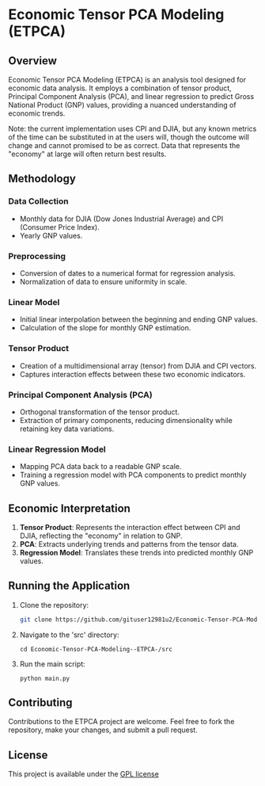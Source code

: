 # Economic Tensor PCA Modeling (ETPCA)

## Overview
Economic Tensor PCA Modeling (ETPCA) is an analysis tool designed for economic data analysis. It employs a combination of tensor product, Principal Component Analysis (PCA), and linear regression to predict Gross National Product (GNP) values, providing a nuanced understanding of economic trends. 

Note: the current implementation uses CPI and DJIA, but any known metrics of the time can be substituted in at the users will, though the outcome will change and cannot promised to be as correct. Data that represents the "economy" at large will often return best results. 

## Methodology

### Data Collection
- Monthly data for DJIA (Dow Jones Industrial Average) and CPI (Consumer Price Index).
- Yearly GNP values.

### Preprocessing
- Conversion of dates to a numerical format for regression analysis.
- Normalization of data to ensure uniformity in scale.

### Linear Model
- Initial linear interpolation between the beginning and ending GNP values.
- Calculation of the slope for monthly GNP estimation.

### Tensor Product
- Creation of a multidimensional array (tensor) from DJIA and CPI vectors.
- Captures interaction effects between these two economic indicators.

### Principal Component Analysis (PCA)
- Orthogonal transformation of the tensor product.
- Extraction of primary components, reducing dimensionality while retaining key data variations.

### Linear Regression Model
- Mapping PCA data back to a readable GNP scale.
- Training a regression model with PCA components to predict monthly GNP values.

## Economic Interpretation
1. **Tensor Product**: Represents the interaction effect between CPI and DJIA, reflecting the "economy" in relation to GNP.
2. **PCA**: Extracts underlying trends and patterns from the tensor data.
3. **Regression Model**: Translates these trends into predicted monthly GNP values.

## Running the Application
1. Clone the repository:
   ```bash
   git clone https://github.com/gituser12981u2/Economic-Tensor-PCA-Modeling--ETPCA-.git

2. Navigate to the 'src' directory:
   ```
   cd Economic-Tensor-PCA-Modeling--ETPCA-/src

3. Run the main script:
   ```
   python main.py

## Contributing
Contributions to the ETPCA project are welcome. Feel free to fork the repository, make your changes, and submit a pull request.

## License
This project is available under the [GPL license](LICENSE)
